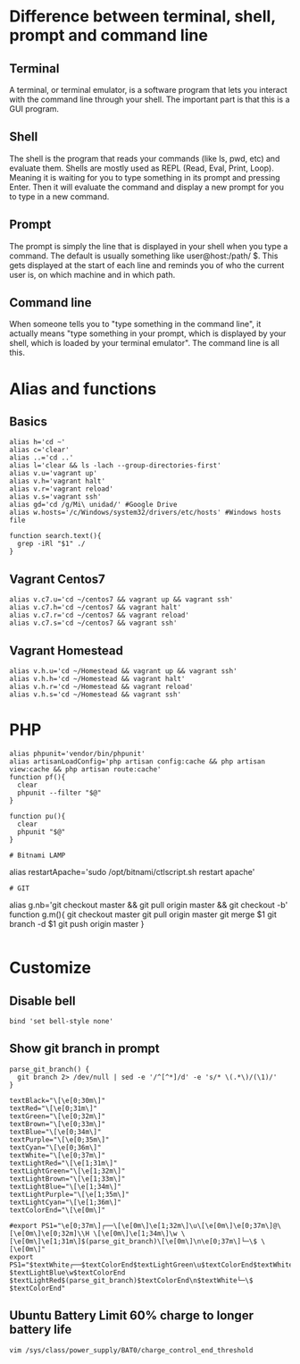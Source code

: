 # Difference between terminal, shell, prompt and command line
## Terminal
A terminal, or terminal emulator, is a software program that lets you interact with the command line through your shell. The important part is that this is a GUI program.
## Shell
The shell is the program that reads your commands (like ls, pwd, etc) and evaluate them. Shells are mostly used as REPL (Read, Eval, Print, Loop). Meaning it is waiting for you to type something in its prompt and pressing Enter. Then it will evaluate the command and display a new prompt for you to type in a new command.
## Prompt
The prompt is simply the line that is displayed in your shell when you type a command. The default is usually something like user@host:/path/ $. This gets displayed at the start of each line and reminds you of who the current user is, on which machine and in which path.
## Command line
When someone tells you to "type something in the command line", it actually means "type something in your prompt, which is displayed by your shell, which is loaded by your terminal emulator". The command line is all this.

# Alias and functions
## Basics
```
alias h='cd ~'
alias c='clear'
alias ..='cd ..'
alias l='clear && ls -lach --group-directories-first'
alias v.u='vagrant up'
alias v.h='vagrant halt'
alias v.r='vagrant reload'
alias v.s='vagrant ssh'
alias gd='cd /g/Mi\ unidad/' #Google Drive
alias w.hosts='/c/Windows/system32/drivers/etc/hosts' #Windows hosts file

function search.text(){
  grep -iRl "$1" ./
}
```
## Vagrant Centos7
```
alias v.c7.u='cd ~/centos7 && vagrant up && vagrant ssh'
alias v.c7.h='cd ~/centos7 && vagrant halt'
alias v.c7.r='cd ~/centos7 && vagrant reload'
alias v.c7.s='cd ~/centos7 && vagrant ssh'
```
## Vagrant Homestead
```
alias v.h.u='cd ~/Homestead && vagrant up && vagrant ssh'
alias v.h.h='cd ~/Homestead && vagrant halt'
alias v.h.r='cd ~/Homestead && vagrant reload'
alias v.h.s='cd ~/Homestead && vagrant ssh'
```

# PHP
```
alias phpunit='vendor/bin/phpunit'
alias artisanLoadConfig='php artisan config:cache && php artisan view:cache && php artisan route:cache'
function pf(){
  clear
  phpunit --filter "$@"
}

function pu(){
  clear
  phpunit "$@"
}

# Bitnami LAMP
```
alias restartApache='sudo /opt/bitnami/ctlscript.sh restart apache'
```
# GIT
```
alias g.nb='git checkout master && git pull origin master && git checkout -b'
function g.m(){
  git checkout master
  git pull origin master
  git merge $1
  git branch -d $1
  git push origin master
}
```
```
# Customize
## Disable bell
```
bind 'set bell-style none'
```
## Show git branch in prompt
```
parse_git_branch() {
  git branch 2> /dev/null | sed -e '/^[^*]/d' -e 's/* \(.*\)/(\1)/'
}

textBlack="\[\e[0;30m\]"
textRed="\[\e[0;31m\]"
textGreen="\[\e[0;32m\]"
textBrown="\[\e[0;33m\]"
textBlue="\[\e[0;34m\]"
textPurple="\[\e[0;35m\]"
textCyan="\[\e[0;36m\]"
textWhite="\[\e[0;37m\]"
textLightRed="\[\e[1;31m\]"
textLightGreen="\[\e[1;32m\]"
textLightBrown="\[\e[1;33m\]"
textLightBlue="\[\e[1;34m\]"
textLightPurple="\[\e[1;35m\]"
textLightCyan="\[\e[1;36m\]"
textColorEnd="\[\e[0m\]"

#export PS1="\e[0;37m\]┌──\[\e[0m\]\e[1;32m\]\u\[\e[0m\]\e[0;37m\]@\[\e[0m\]\e[0;32m]\\H \[\e[0m\]\e[1;34m\]\w \[\e[0m\]\e[1;31m\]$(parse_git_branch)\[\e[0m\]\n\e[0;37m\]└─\$ \[\e[0m\]"
export PS1="$textWhite┌──$textColorEnd$textLightGreen\u$textColorEnd$textWhite@$textColorEnd$textGreen\H$textColorEnd $textLightBlue\w$textColorEnd $textLightRed$(parse_git_branch)$textColorEnd\n$textWhite└─\$ $textColorEnd"
```
## Ubuntu Battery Limit 60% charge to longer battery life
```
vim /sys/class/power_supply/BAT0/charge_control_end_threshold
```
